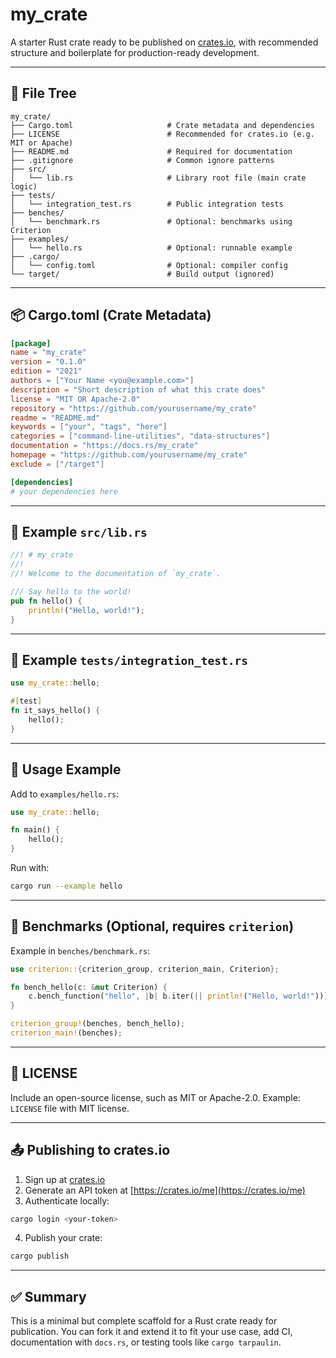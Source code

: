 # my_crate

A starter Rust crate ready to be published on [crates.io](https://crates.io), with recommended structure and boilerplate for production-ready development.

---

## 📁 File Tree

```text
my_crate/
├── Cargo.toml                     # Crate metadata and dependencies
├── LICENSE                        # Recommended for crates.io (e.g. MIT or Apache)
├── README.md                      # Required for documentation
├── .gitignore                     # Common ignore patterns
├── src/
│   └── lib.rs                     # Library root file (main crate logic)
├── tests/
│   └── integration_test.rs        # Public integration tests
├── benches/
│   └── benchmark.rs               # Optional: benchmarks using Criterion
├── examples/
│   └── hello.rs                   # Optional: runnable example
├── .cargo/
│   └── config.toml                # Optional: compiler config
└── target/                        # Build output (ignored)
```

---

## 📦 Cargo.toml (Crate Metadata)

```toml
[package]
name = "my_crate"
version = "0.1.0"
edition = "2021"
authors = ["Your Name <you@example.com>"]
description = "Short description of what this crate does"
license = "MIT OR Apache-2.0"
repository = "https://github.com/yourusername/my_crate"
readme = "README.md"
keywords = ["your", "tags", "here"]
categories = ["command-line-utilities", "data-structures"]
documentation = "https://docs.rs/my_crate"
homepage = "https://github.com/yourusername/my_crate"
exclude = ["/target"]

[dependencies]
# your dependencies here
```

---

## 📝 Example `src/lib.rs`

```rust
//! # my_crate
//!
//! Welcome to the documentation of `my_crate`.

/// Say hello to the world!
pub fn hello() {
    println!("Hello, world!");
}
```

---

## 🧪 Example `tests/integration_test.rs`

```rust
use my_crate::hello;

#[test]
fn it_says_hello() {
    hello();
}
```

---

## 🚀 Usage Example

Add to `examples/hello.rs`:

```rust
use my_crate::hello;

fn main() {
    hello();
}
```

Run with:

```bash
cargo run --example hello
```

---

## 🏁 Benchmarks (Optional, requires `criterion`)

Example in `benches/benchmark.rs`:

```rust
use criterion::{criterion_group, criterion_main, Criterion};

fn bench_hello(c: &mut Criterion) {
    c.bench_function("hello", |b| b.iter(|| println!("Hello, world!")));
}

criterion_group!(benches, bench_hello);
criterion_main!(benches);
```

---

## 📄 LICENSE

Include an open-source license, such as MIT or Apache-2.0. Example: `LICENSE` file with MIT license.

---

## 📤 Publishing to crates.io

1. Sign up at [crates.io](https://crates.io)
2. Generate an API token at [https://crates.io/me](https://crates.io/me)
3. Authenticate locally:

```bash
cargo login <your-token>
```

4. Publish your crate:

```bash
cargo publish
```

---

## ✅ Summary

This is a minimal but complete scaffold for a Rust crate ready for publication. You can fork it and extend it to fit your use case, add CI, documentation with `docs.rs`, or testing tools like `cargo tarpaulin`.
